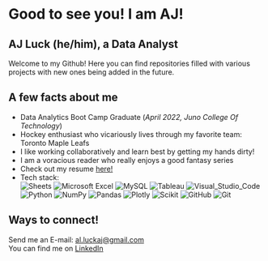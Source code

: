 
# Good to see you! I am AJ!  
## AJ Luck (he/him), a Data Analyst
Welcome to my Github! Here you can find repositories filled with various projects with new ones being added in the future. 

##  A few facts about me
- Data Analytics Boot Camp Graduate (*April 2022, Juno College Of Technology*)
- Hockey enthusiast who vicariously lives through my favorite team: Toronto Maple Leafs
- I like working collaboratively and learn best by getting my hands dirty!
- I am a voracious reader who really enjoys a good fantasy 
series
- Check out my resume [here!](https://drive.google.com/file/d/1Mw9mUEjtjZpP6xdLHtdqNC-DsMZiN1ny/view?usp=sharing)
- Tech stack:<br>
![Sheets](https://img.shields.io/badge/Google%20Sheets-34A853?style=for-the-badge&logo=google-sheets&logoColor=white) 
![Microsoft Excel](https://img.shields.io/badge/Microsoft_Excel-217346?style=for-the-badge&logo=microsoft-excel&logoColor=white) 
![MySQL](https://img.shields.io/badge/mysql-%2300f.svg?style=for-the-badge&logo=mysql&logoColor=white) 
![Tableau](https://img.shields.io/badge/Tableau-E97627?style=for-the-badge&logo=Tableau&logoColor=white) 
![Visual_Studio_Code](https://img.shields.io/badge/Visual_Studio_Code-0078D4?style=for-the-badge&logo=visual%20studio%20code&logoColor=white) 
![Python](https://img.shields.io/badge/python-3670A0?style=for-the-badge&logo=python&logoColor=ffdd54) 
![NumPy](https://img.shields.io/badge/Numpy-777BB4?style=for-the-badge&logo=numpy&logoColor=white) 
![Pandas](https://img.shields.io/badge/Pandas-2C2D72?style=for-the-badge&logo=pandas&logoColor=white) 
![Plotly](https://img.shields.io/badge/Plotly-239120?style=for-the-badge&logo=plotly&logoColor=white) 
![Scikit](https://img.shields.io/badge/scikit_learn-F7931E?style=for-the-badge&logo=scikit-learn&logoColor=white)
![GitHub](https://img.shields.io/badge/GitHub-100000?style=for-the-badge&logo=github&logoColor=white) 
![Git](https://img.shields.io/badge/GIT-E44C30?style=for-the-badge&logo=git&logoColor=white)<br>

## Ways to connect!
Send me an E-mail: al.luckaj@gmail.com<br>
You can find me on [LinkedIn](https://www.linkedin.com/in/aj-luck/)
